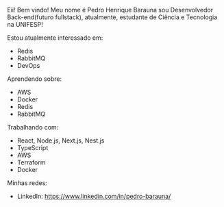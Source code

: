 Eii! Bem vindo! Meu nome é Pedro Henrique Barauna sou Desenvolvedor Back-end(futuro fullstack), atualmente, estudante de Ciência e Tecnologia na UNIFESP!

Estou atualmente interessado em:
- Redis
- RabbitMQ
- DevOps

Aprendendo sobre:
- AWS
- Docker
- Redis
- RabbitMQ

Trabalhando com:

- React, Node.js, Next.js, Nest.js
- TypeScript
- AWS
- Terraform
- Docker

Minhas redes:
- LinkedIn: https://www.linkedin.com/in/pedro-barauna/

